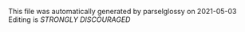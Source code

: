 This file was automatically generated by parselglossy on 2021-05-03
Editing is *STRONGLY DISCOURAGED*

